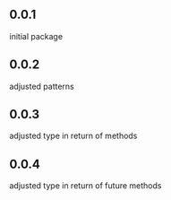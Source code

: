 ## 0.0.1
initial package

## 0.0.2
adjusted patterns

## 0.0.3
adjusted type in return of methods

## 0.0.4
adjusted type in return of future methods
